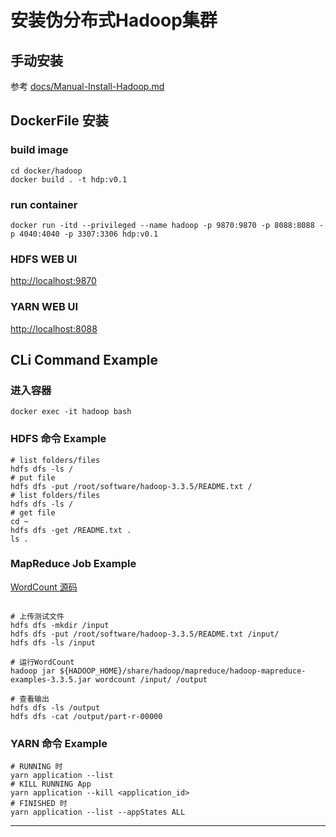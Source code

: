 # 安装伪分布式Hadoop集群
## 手动安装
参考 [docs/Manual-Install-Hadoop.md](https://github.com/tangchenyang/bigdata_develop_platform/blob/master/docs/Manual-Install-Hadoop.md)
## DockerFile 安装
### build image
```shell
cd docker/hadoop
docker build . -t hdp:v0.1
```
### run container
```shell
docker run -itd --privileged --name hadoop -p 9870:9870 -p 8088:8088 -p 4040:4040 -p 3307:3306 hdp:v0.1
```
### HDFS WEB UI
[http://localhost:9870](http://localhost:9870/)

### YARN WEB UI
[http://localhost:8088](http://localhost:8088/)

## CLi Command Example
### 进入容器
```shell
docker exec -it hadoop bash
```
### HDFS 命令 Example
```shell
# list folders/files
hdfs dfs -ls /
# put file
hdfs dfs -put /root/software/hadoop-3.3.5/README.txt /
# list folders/files
hdfs dfs -ls /
# get file
cd ~
hdfs dfs -get /README.txt .
ls .
```

### MapReduce Job Example 
[WordCount 源码](https://github.com/apache/hadoop/blob/trunk/hadoop-mapreduce-project/hadoop-mapreduce-examples/src/main/java/org/apache/hadoop/examples/WordCount.java)
```shell

# 上传测试文件
hdfs dfs -mkdir /input
hdfs dfs -put /root/software/hadoop-3.3.5/README.txt /input/
hdfs dfs -ls /input

# 运行WordCount
hadoop jar ${HADOOP_HOME}/share/hadoop/mapreduce/hadoop-mapreduce-examples-3.3.5.jar wordcount /input/ /output

# 查看输出
hdfs dfs -ls /output
hdfs dfs -cat /output/part-r-00000
```

### YARN 命令 Example 
```shell
# RUNNING 时
yarn application --list
# KILL RUNNING App
yarn application --kill <application_id>
# FINISHED 时
yarn application --list --appStates ALL
```
---
